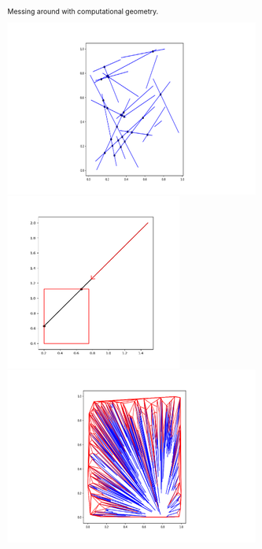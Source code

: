 Messing around with computational geometry.

<img src="Python/images/mass_lines.png" alt="Lines" width="600" height="350">
<img src="Python/images/ray_intersect.png" alt="RayBox" width="350" height="350">
<img src="Python/images/convex_hull.png" alt="RayBox" width="600" height="350">

